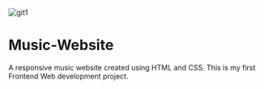 ![git1](https://user-images.githubusercontent.com/77953223/128570747-a61ffd9e-0b14-4dbe-b4e1-b7a8a2e1d013.PNG)
# Music-Website
A responsive music website created using HTML and CSS. This is my first Frontend Web development project.
